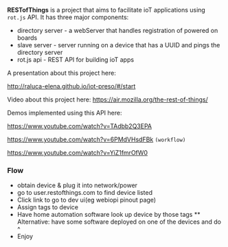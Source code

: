 **RESTofThings** is  a project that aims to facilitate ioT applications using `rot.js` API.
It has three major components:

 * directory server - a webServer that handles registration of powered on boards
 * slave server - server running on a device that has a UUID and pings the directory server
 * rot.js api - REST API for building ioT apps

A presentation about this project here:

http://raluca-elena.github.io/iot-preso/#/start



Video about this project here:
https://air.mozilla.org/the-rest-of-things/


Demos implemented using this API here:

https://www.youtube.com/watch?v=TAdbb2Q3EPA

https://www.youtube.com/watch?v=6PMdVHsdFBk `(workflow)`

https://www.youtube.com/watch?v=YiZ1fmrOfW0

### Flow
* obtain device & plug it into network/power
* go to user.restofthings.com to find device listed
* Click link to go to dev ui(eg webiopi pinout page)
* Assign tags to device
* Have home automation software look up device by those tags
** Alternative: have some software deployed on one of the devices and do ^
* Enjoy
